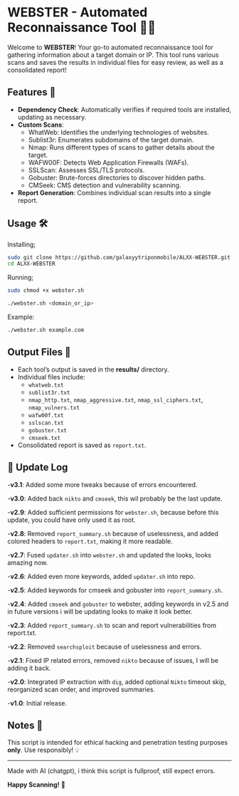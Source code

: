 
# WEBSTER - Automated Reconnaissance Tool 🕵️‍♂️

Welcome to **WEBSTER**! Your go-to automated reconnaissance tool for gathering information about a target domain or IP. This tool runs various scans and saves the results in individual files for easy review, as well as a consolidated report!

## Features 🚀

- **Dependency Check**: Automatically verifies if required tools are installed, updating as necessary.
- **Custom Scans**:
  - WhatWeb: Identifies the underlying technologies of websites.
  - Sublist3r: Enumerates subdomains of the target domain.
  - Nmap: Runs different types of scans to gather details about the target.
  - WAFW00F: Detects Web Application Firewalls (WAFs).
  - SSLScan: Assesses SSL/TLS protocols.
  - Gobuster: Brute-forces directories to discover hidden paths.
  - CMSeek: CMS detection and vulnerability scanning.
- **Report Generation**: Combines individual scan results into a single report.

## Usage 🛠️
Installing;

```bash
sudo git clone https://github.com/galaxyytriponmobile/ALXX-WEBSTER.git
cd ALXX-WEBSTER
```

Running;

```bash
sudo chmod +x webster.sh
```
```bash
./webster.sh <domain_or_ip>
```
Example:
```bash
./webster.sh example.com
```

## Output Files 📄

- Each tool’s output is saved in the **results/** directory.
- Individual files include:
  - `whatweb.txt`
  - `sublist3r.txt`
  - `nmap_http.txt`, `nmap_aggressive.txt`, `nmap_ssl_ciphers.txt`, `nmap_vulners.txt`
  - `wafw00f.txt`
  - `sslscan.txt`
  - `gobuster.txt`
  - `cmseek.txt`
- Consolidated report is saved as `report.txt`.

 ## 📝 Update Log

-**v3.1**: Added some more tweaks because of errors encountered.

-**v3.0**: Added back `nikto` and `cmseek`, this wil probably be the last update.

-**v2.9**: Added sufficient permissions for `webster.sh`, because before this update, you could have only used it as root.

 -**v2.8**: Removed `report_summary.sh` because of uselessness, and added colored headers to `report.txt`, making it more readable.

 -**v2.7**: Fused `updater.sh` into `webster.sh` and updated the looks, looks amazing now.

 -**v2.6**: Added even more keywords, added `updater.sh` into repo.

 -**v2.5**: Added keywords for cmseek and gobuster into `report_summary.sh`.

 -**v2.4**: Added `cmseek` and `gobuster` to webster, adding keywords in v2.5 and in future versions i will be updating looks to make it look better.

 -**v2.3**: Added `report_summary.sh` to scan and report vulnerabilities from report.txt.

 -**v2.2**: Removed `searchsploit` because of uselessness and errors.

 -**v2.1**: Fixed IP related errors, removed `nikto` because of issues, I will be adding it back.

 -**v2.0**: Integrated IP extraction with `dig`, added optional `Nikto` timeout skip, reorganized scan order, and improved summaries.

 -**v1.0**: Initial release.


## Notes 📝

This script is intended for ethical hacking and penetration testing purposes **only**. Use responsibly! 💡

---

Made with AI (chatgpt), i think this script is fullproof, still expect errors.

**Happy Scanning!** 🎉

